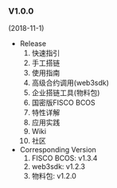 ### V1.0.0

(2018-11-1)

* Release
  1. 快速指引
  2. 手工搭链
  3. 使用指南
  4. 高级合约调用(web3sdk)
  5. 企业搭链工具(物料包)
  6. 国密版FISCO BCOS
  7. 特性详解
  8. 应用实践
  9. Wiki
  10. 社区
* Corresponding Version
  1. FISCO BCOS: v1.3.4
  2. web3sdk: v1.2.3
  3. 物料包: v1.2.0
